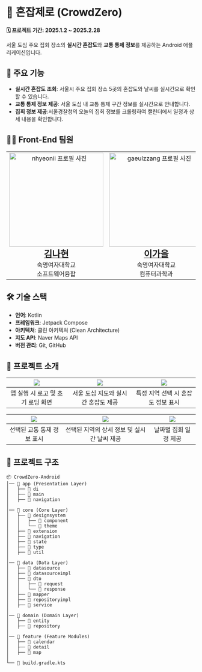 # 📍 혼잡제로 (CrowdZero)

**🗓 프로젝트 기간: 2025.1.2 ~ 2025.2.28**

서울 도심 주요 집회 장소의 **실시간 혼잡도**와 **교통 통제 정보**를 제공하는 Android 애플리케이션입니다.

## 📌 주요 기능
- **실시간 혼잡도 조회**: 서울시 주요 집회 장소 5곳의 혼잡도와 날씨를 실시간으로 확인할 수 있습니다.
- **교통 통제 정보 제공**: 서울 도심 내 교통 통제 구간 정보를 실시간으로 안내합니다.
- **집회 정보 제공**:서울경찰청의 오늘의 집회 정보를 크롤링하여 캘린더에서 일정과 상세 내용을 확인합니다.

## 👩‍💻 Front-End 팀원

<table>
  <tbody>
    <tr>
      <td align="center">
        <a href="https://github.com/nhyeonii">
          <img src="https://github.com/user-attachments/assets/e8af2acd-414b-47a1-996d-24e9b2b9b4cf" width="250px;" alt="nhyeonii 프로필 사진"/>
          <br /><span style="font-size: 1.5em; font-weight: bold;">김나현</span>
        </a>
        <br />숙명여자대학교
        <br />소프트웨어융합
      </td>
      <td align="center">
        <a href="https://github.com/gaeulzzang">
          <img src="https://github.com/user-attachments/assets/f9cc751b-e10f-4e01-9cb2-1d8e7d546045" width="250px;" alt="gaeulzzang 프로필 사진"/>
          <br /><span style="font-size: 1.5em; font-weight: bold;">이가을</span>
        </a>
        <br />숙명여자대학교
        <br />컴퓨터과학과
      </td>
      <td align="center">
        <a href="https://github.com/jjwm10625">
          <img src="https://github.com/user-attachments/assets/7cca1162-9d36-4db0-b118-412ea116c886" width="250px;" alt="jjwm10625 프로필 사진"/>
          <br /><span style="font-size: 1.5em; font-weight: bold;">조영서</span>
        </a>
        <br />숙명여자대학교
        <br />컴퓨터과학과
      </td>
    </tr>
  </tbody>
</table>




## 🛠 기술 스택
- **언어**: Kotlin
- **프레임워크**: Jetpack Compose
- **아키텍처**: 클린 아키텍처 (Clean Architecture)
- **지도 API**: Naver Maps API
- **버전 관리**: Git, GitHub

## 📌 프로젝트 소개
| <img src="https://github.com/user-attachments/assets/479fe920-1691-4773-ab9b-783751544331"/> | <img src="https://github.com/user-attachments/assets/d178be92-e0d7-4d5e-bd17-bbfdb58fadb7"/> | <img src="https://github.com/user-attachments/assets/8c79d35a-19ce-49dd-b236-06f73970fff7"/> |
|:---------:|:--------------------------------------------------------------------------------------------:|:--------------------------------------------------------------------------------------------:|
| 앱 실행 시 로고 및 초기 로딩 화면 |                                     서울 도심 지도와 실시간 혼잡도 제공                                     |                                     특정 지역 선택 시 혼잡도 정보 표시                                     |

| <img src="https://github.com/user-attachments/assets/63f1881a-18a0-4dcc-b257-3050820ab602"/> | <img src="https://github.com/user-attachments/assets/93c059b1-cc61-4c58-8353-0012e5d4e7a8"/> | <img src="https://github.com/user-attachments/assets/790b4194-5199-4be2-866f-64e54f718fd0"/> |
|:--------------------------------------------------------------------------------------------:|:---------:|:--------------------------------------------------------------------------------------------:|
|                                       선택된 교통 통제 정보 표시                                        | 선택된 지역의 상세 정보 및 실시간 날씨 제공 |                                         날짜별 집회 일정 제공                                         |





## 📂 프로젝트 구조
```
📦 CrowdZero-Android
│── 📁 app (Presentation Layer)
│   ├── 📁 di 
│   ├── 📁 main 
│   ├── 📁 navigation 
│
│── 📁 core (Core Layer)
│   ├── 📁 designsystem 
│   │   ├── 📁 component
│   │   └── 📁 theme
│   ├── 📁 extension 
│   ├── 📁 navigation 
│   ├── 📁 state 
│   ├── 📁 type
│   ├── 📁 util 
│
│── 📁 data (Data Layer)
│   ├── 📁 datasource 
│   ├── 📁 datasourceimpl 
│   ├── 📁 dto 
│   │   ├── 📁 request
│   │   └── 📁 response
│   ├── 📁 mapper 
│   ├── 📁 repositoryimpl 
│   ├── 📁 service
│
│── 📁 domain (Domain Layer)
│   ├── 📁 entity 
│   ├── 📁 repository 
│
│── 📁 feature (Feature Modules)
│   ├── 📁 calendar
│   ├── 📁 detail 
│   ├── 📁 map 
│
└── 📄 build.gradle.kts
```
